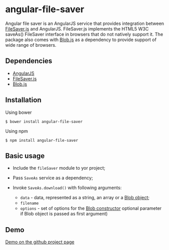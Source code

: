 angular-file-saver
=========
Angular file saver is an AngularJS service that provides integration between  [FileSaver.js](https://github.com/eligrey/FileSaver.js/) and AngularJS. FileSaver.js implements the
HTML5 W3C saveAs() FileSaver interface in browsers that do not natively support
it. The package also comes with [Blob.js](https://github.com/eligrey/Blob.js/)
as a dependency to provide support of wide range of browsers.

## Dependencies
- [AngularJS](https://github.com/angular/angular.js)
- [FileSaver.js](https://github.com/eligrey/FileSaver.js/)
- [Blob.js](https://github.com/eligrey/Blob.js/)

## Installation

Using bower
```
$ bower install angular-file-saver
```

Using npm
```
$ npm install angular-file-saver
```

## Basic usage

- Include the <code>fileSaver</code> module to yor project;

- Pass <code>SaveAs</code> service as a dependency;

- Invoke <code>SaveAs.download()</code> with following arguments:

  - `data` - data, represented as a string, an array or a [Blob object](https://developer.mozilla.org/en/docs/Web/API/Blob);
  - `filename`
  - `options` - set of options for the [Blob constructor](https://developer.mozilla.org/en/docs/Web/API/Blob) optional parameter if Blob object is passed as first argument)

## Demo

[Demo on the github project  page](http://alferov.github.io/angular-file-saver/#demo)
